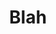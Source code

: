 ---
title: "Blah"
draft: true
description: "This is a project for a thing and you're gonna like it. aaaaaaaaaaaaaaaaaaaaaaaaaaaaaaaaaaaaaaaaaaaaaaaaaaaaaaaaaaaaaaaaaaaaaaaaaaaaaaaaaaaaaaaaaaaaaaaaaaaaaaaaaaaaaaaaaaaaaaaaaaaaaaaaaaaaaaaaaaaaa
"
---